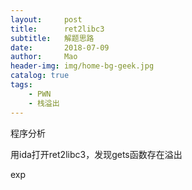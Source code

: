 ```yaml
---
layout:     post
title:      ret2libc3
subtitle:   解题思路
date:       2018-07-09
author:     Mao
header-img: img/home-bg-geek.jpg
catalog: true
tags:
    - PWN
    - 栈溢出
---
```




程序分析

用ida打开ret2libc3，发现gets函数存在溢出





exp

```

```



